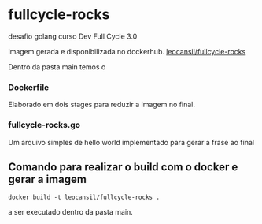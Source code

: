 # fullcycle-rocks

desafio golang curso Dev Full Cycle 3.0

imagem gerada e disponibilizada no dockerhub.
[leocansil/fullcycle-rocks](https://hub.docker.com/r/leocansil/fullcycle-rocks)

Dentro da pasta main temos o

### Dockerfile 

Elaborado em dois stages para reduzir a imagem no final.

### fullcycle-rocks.go

Um arquivo simples de hello world implementado para gerar a frase ao final

## Comando para realizar o build com o docker e gerar a imagem

```
docker build -t leocansil/fullcycle-rocks .
```

a ser executado dentro da pasta main.
